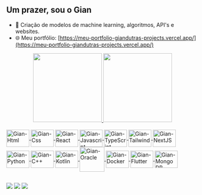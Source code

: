 ## Um prazer, sou o Gian

- 🌱 Criação de modelos de machine learning, algoritmos, API's e websites.
- 🌐 Meu portfólio: [https://meu-portfolio-giandutras-projects.vercel.app/](https://meu-portfolio-giandutras-projects.vercel.app/)

<div align="center">
  <a href="https://github.com/GianDutra">
  <img height="180em" src="https://github-readme-stats.vercel.app/api?username=GianDutra&show_icons=true&theme=tokyonight&include_all_commits=true&count_private=true"/>
  <img height="180em" src="https://github-readme-stats.vercel.app/api/top-langs/?username=GianDutra&layout=compact&langs_count=7&theme=tokyonight"/>
</div>
<div style="display: inline_block"><br> 
  <img align="center" alt="Gian-Html" height="45" width="60" src="https://cdn.jsdelivr.net/gh/devicons/devicon/icons/html5/html5-original.svg">
  <img align="center" alt="Gian-Css" height="45" width="60" src="https://cdn.jsdelivr.net/gh/devicons/devicon/icons/css3/css3-original.svg">
  <img align="center" alt="Gian-React" height="45" width="60" src="https://cdn.jsdelivr.net/gh/devicons/devicon/icons/react/react-original.svg" >
   <img align="center" alt="Gian-Javascript" height="45" width="60" src="https://cdn.jsdelivr.net/gh/devicons/devicon/icons/javascript/javascript-original.svg">
  <img align="center" alt="Gian-TypeScript" height="45" width="60" src="https://cdn.jsdelivr.net/gh/devicons/devicon/icons/typescript/typescript-original.svg" />
  <img align="center" alt="Gian-Tailwind" height="45" width="60" src="https://cdn.jsdelivr.net/gh/devicons/devicon/icons/tailwindcss/tailwindcss-plain.svg" />
  <img align="center" alt="Gian-NextJS" height="45" width="60" src="https://cdn.jsdelivr.net/gh/devicons/devicon/icons/nextjs/nextjs-original.svg" />
  <img align="center" alt="Gian-Python" height="45" width="60" src="https://cdn.jsdelivr.net/gh/devicons/devicon/icons/python/python-original.svg">
  <img align="center" alt="Gian-C++" height="45" width="60" src="https://cdn.jsdelivr.net/gh/devicons/devicon/icons/cplusplus/cplusplus-original.svg">
  <img align="center" alt="Gian-Kotlin" height="45" width="60" src="https://cdn.jsdelivr.net/gh/devicons/devicon/icons/kotlin/kotlin-original.svg">
  <img align="center" alt="Gian-Oracle" height="65" width="65" src="https://cdn.jsdelivr.net/gh/devicons/devicon/icons/oracle/oracle-original.svg">
  <img align="center" alt="Gian-Docker" height="45" width="60" src="https://cdn.jsdelivr.net/gh/devicons/devicon/icons/docker/docker-original.svg" >
  <img align="center" alt="Gian-Flutter" height="45" width="60" src="https://cdn.jsdelivr.net/gh/devicons/devicon/icons/flutter/flutter-original.svg" />
  <img align="center" alt="Gian-MongoDB" height="45" width="60" src="https://cdn.jsdelivr.net/gh/devicons/devicon/icons/mongodb/mongodb-original-wordmark.svg" />
  
</div>
  
  ##
  
  <div> 
   <a href="mailto:giandutra@hotmail.com.br" target="_blank"><img src="https://img.shields.io/badge/Microsoft_Outlook-0078D4?style=for-the-badge&logo=microsoft-outlook&logoColor=white" target="_blank"></a> 
  <a href = "mailto:giandutra22@gmail.com"><img src="https://img.shields.io/badge/-Gmail-%23333?style=for-the-badge&logo=gmail&logoColor=white" target="_blank"></a>
  <a href="https://www.linkedin.com" target="_blank"><img src="https://img.shields.io/badge/-LinkedIn-%230077B5?style=for-the-badge&logo=linkedin&logoColor=white" target="_blank"></a> 

 
</div>
